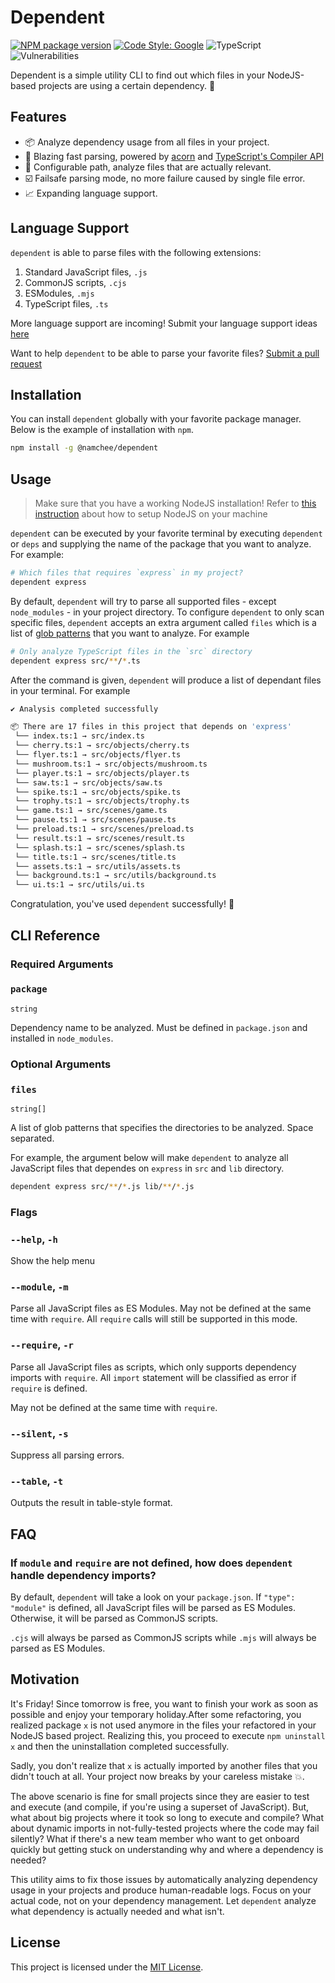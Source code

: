 # Dependent

[![NPM package version](https://img.shields.io/npm/v/@namchee/dependent)](https://www.npmjs.com/package/@namchee/dependent) [![Code Style: Google](https://img.shields.io/badge/code%20style-google-blueviolet.svg)](https://github.com/google/gts) ![TypeScript](https://img.shields.io/badge/%3C%2F%3E-TypeScript-%230074c1.svg) ![Vulnerabilities](https://img.shields.io/snyk/vulnerabilities/github/namchee/telepon)

Dependent is a simple utility CLI to find out which files in your NodeJS-based projects are using a certain dependency. 🚀

## Features

- 📦 Analyze dependency usage from all files in your project.
- 🚀 Blazing fast parsing, powered by [acorn](https://github.com/acornjs/acorn) and [TypeScript's Compiler API](https://github.com/Microsoft/TypeScript/wiki/Using-the-Compiler-API)
- 📁 Configurable path, analyze files that are actually relevant.
- ☑️ Failsafe parsing mode, no more failure caused by single file error.
- 📈 Expanding language support.

## Language Support

`dependent` is able to parse files with the following extensions:

1. Standard JavaScript files, `.js`
2. CommonJS scripts, `.cjs`
3. ESModules, `.mjs`
4. TypeScript files, `.ts`

More language support are incoming! Submit your language support ideas [here](https://github.com/Namchee/dependent/issues/new/choose)

Want to help `dependent` to be able to parse your favorite files? [Submit a pull request](https://github.com/Namchee/dependent/pulls)
## Installation

You can install `dependent` globally with your favorite package manager. Below is the example of installation with `npm`.

```bash
npm install -g @namchee/dependent
```

## Usage

> Make sure that you have a working NodeJS installation! Refer to [this instruction](https://nodejs.org/en/download/) about how to setup NodeJS on your machine

`dependent` can be executed by your favorite terminal by executing `dependent` or `deps` and supplying the name of the package that you want to analyze. For example:

```bash
# Which files that requires `express` in my project?
dependent express
```

By default, `dependent` will try to parse all supported files - except `node_modules` - in your project directory. To configure `dependent` to only scan specific files, `dependent` accepts an extra argument called `files` which is a list of [glob patterns](https://en.wikipedia.org/wiki/Glob_(programming)) that you want to analyze. For example

```bash
# Only analyze TypeScript files in the `src` directory
dependent express src/**/*.ts
```

After the command is given, `dependent` will produce a list of dependant files in your terminal. For example

```bash
✔ Analysis completed successfully

📦 There are 17 files in this project that depends on 'express'
 └── index.ts:1 → src/index.ts
 └── cherry.ts:1 → src/objects/cherry.ts
 └── flyer.ts:1 → src/objects/flyer.ts
 └── mushroom.ts:1 → src/objects/mushroom.ts
 └── player.ts:1 → src/objects/player.ts
 └── saw.ts:1 → src/objects/saw.ts
 └── spike.ts:1 → src/objects/spike.ts
 └── trophy.ts:1 → src/objects/trophy.ts
 └── game.ts:1 → src/scenes/game.ts
 └── pause.ts:1 → src/scenes/pause.ts
 └── preload.ts:1 → src/scenes/preload.ts
 └── result.ts:1 → src/scenes/result.ts
 └── splash.ts:1 → src/scenes/splash.ts
 └── title.ts:1 → src/scenes/title.ts
 └── assets.ts:1 → src/utils/assets.ts
 └── background.ts:1 → src/utils/background.ts
 └── ui.ts:1 → src/utils/ui.ts
```

Congratulation, you've used `dependent` successfully! 🎉

## CLI Reference

### Required Arguments

### `package`

`string`

Dependency name to be analyzed. Must be defined in `package.json` and installed in `node_modules`.

### Optional Arguments

### `files`

`string[]`

A list of glob patterns that specifies the directories to be analyzed. Space separated.

For example, the argument below will make `dependent` to analyze all JavaScript files that dependes on `express`
in `src` and `lib` directory.

```bash
dependent express src/**/*.js lib/**/*.js
```

### Flags

### `--help`, `-h`

Show the help menu

### `--module`, `-m`

Parse all JavaScript files as ES Modules. May not be defined at the same time with `require`. All `require` calls will still be supported in this mode.

### `--require`, `-r`

Parse all JavaScript files as scripts, which only supports dependency imports with `require`. All `import` statement will be classified as error if `require` is defined.

May not be defined at the same time with `require`.

### `--silent`, `-s`

Suppress all parsing errors.

### `--table`, `-t`

Outputs the result in table-style format.

## FAQ

### If `module` and `require` are not defined, how does `dependent` handle dependency imports?

By default, `dependent` will take a look on your `package.json`. If `"type": "module"` is defined, all JavaScript files will be parsed as ES Modules. Otherwise, it will be parsed as CommonJS scripts.

`.cjs` will always be parsed as CommonJS scripts while `.mjs` will always be parsed as ES Modules.
## Motivation

It's Friday! Since tomorrow is free, you want to finish your work as soon as possible and enjoy your temporary holiday.After some refactoring, you realized package `x` is not used anymore in the files your refactored in your NodeJS based project. Realizing this, you proceed to execute `npm uninstall x` and then the uninstallation completed successfully.

Sadly, you don't realize that `x` is actually imported by another files that you didn't touch at all. Your project now breaks by your careless mistake 💥.

The above scenario is fine for small projects since they are easier to test and execute (and compile, if you're using a superset of JavaScript). But, what about big projects where it took so long to execute and compile? What about dynamic imports in not-fully-tested projects where the code may fail silently? What if there's a new team member who want to get onboard quickly but getting stuck on understanding why and where a dependency is needed?

This utility aims to fix those issues by automatically analyzing dependency usage in your projects and produce human-readable logs. Focus on your actual code, not on your dependency management. Let `dependent` analyze what dependency is actually needed and what isn't.

## License

This project is licensed under the [MIT License](./LICENSE).
